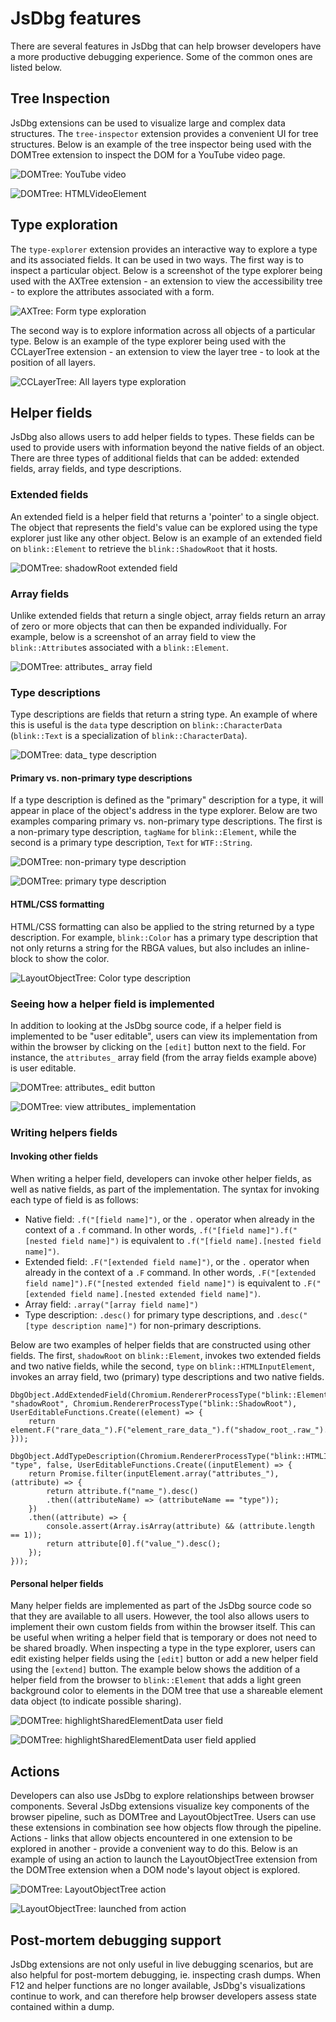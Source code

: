 # JsDbg features

There are several features in JsDbg that can help browser developers have a more productive debugging experience. Some of the common ones are listed below.

## Tree Inspection

JsDbg extensions can be used to visualize large and complex data structures. The `tree-inspector` extension provides a convenient UI for tree structures. Below is an example of the tree inspector being used with the DOMTree extension to inspect the DOM for a YouTube video page.

![DOMTree: YouTube video](../media/treeinspector_1.png "DOMTree: YouTube video")

![DOMTree: HTMLVideoElement](../media/treeinspector_2.png "DOMTree: HTMLVideoElement")

## Type exploration

The `type-explorer` extension provides an interactive way to explore a type and its associated fields. It can be used in two ways. The first way is to inspect a particular object. Below is a screenshot of the type explorer being used with the AXTree extension - an extension to view the accessibility tree - to explore the attributes associated with a form.

![AXTree: Form type exploration](../media/typeexplorer_1.png "AXTree: Form type exploration")

The second way is to explore information across all objects of a particular type. Below is an example of the type explorer being used with the CCLayerTree extension - an extension to view the layer tree - to look at the position of all layers.

![CCLayerTree: All layers type exploration](../media/typeexplorer_2.png "CCLayerTree: All layers type exploration")

## Helper fields

JsDbg also allows users to add helper fields to types. These fields can be used to provide users with information beyond the native fields of an object. There are three types of additional fields that can be added: extended fields, array fields, and type descriptions.

### Extended fields

An extended field is a helper field that returns a 'pointer' to a single object. The object that represents the field's value can be explored using the type explorer just like any other object. Below is an example of an extended field on `blink::Element` to retrieve the `blink::ShadowRoot` that it hosts.

![DOMTree: shadowRoot extended field](../media/extendedfield_1.PNG "DOMTree: shadowRoot extended field")

### Array fields

Unlike extended fields that return a single object, array fields return an array of zero or more objects that can then be expanded individually. For example, below is a screenshot of an array field to view the `blink::Attribute`s associated with a `blink::Element`.

![DOMTree: attributes_ array field](../media/arrayfield_1.PNG "DOMTree: attributes_ array field")

### Type descriptions

Type descriptions are fields that return a string type. An example of where this is useful is the `data` type description on `blink::CharacterData` (`blink::Text` is a specialization of `blink::CharacterData`).

![DOMTree: data_ type description](../media/typedescription_1.PNG "DOMTree: data_ type description")

#### Primary vs. non-primary type descriptions

If a type description is defined as the "primary" description for a type, it will appear in place of the object's address in the type explorer. Below are two examples comparing primary vs. non-primary type descriptions. The first is a non-primary type description, `tagName` for `blink::Element`, while the second is a primary type description, `Text` for `WTF::String`.

![DOMTree: non-primary type description](../media/typedescription_2.png "DOMTree: non-primary type description")

![DOMTree: primary type description](../media/typedescription_3.png "DOMTree: primary type description")

#### HTML/CSS formatting

HTML/CSS formatting can also be applied to the string returned by a type description. For example, `blink::Color` has a primary type description that not only returns a string for the RBGA values, but also includes an inline-block to show the color.

![LayoutObjectTree: Color type description](../media/typedescription_4.png "LayoutObjectTree: Color type description")

### Seeing how a helper field is implemented

In addition to looking at the JsDbg source code, if a helper field is implemented to be "user editable", users can view its implementation from within the browser by clicking on the `[edit]` button next to the field. For instance, the `attributes_` array field (from the array fields example above) is user editable.

![DOMTree: attributes_ edit button](../media/viewhelperfield_1.PNG "DOMTree: attributes_ edit button")

![DOMTree: view attributes_ implementation](../media/viewhelperfield_2.PNG "DOMTree: view attributes_ implementation")

### Writing helpers fields

#### Invoking other fields

When writing a helper field, developers can invoke other helper fields, as well as native fields, as part of the implementation. The syntax for invoking each type of field is as follows:

  - Native field: `.f("[field name]")`, or the `.` operator when already in the context of a `.f` command. In other words, `.f("[field name]").f("[nested field name]")` is equivalent to `.f("[field name].[nested field name]")`.
  - Extended field: `.F("[extended field name]")`, or the `.` operator when already in the context of a `.F` command. In other words, `.F("[extended field name]").F("[nested extended field name]")` is equivalent to `.F("[extended field name].[nested extended field name]")`.
  - Array field: `.array("[array field name]")`
  - Type description: `.desc()` for primary type descriptions, and `.desc("[type description name]")` for non-primary descriptions.

Below are two examples of helper fields that are constructed using other fields. The first, `shadowRoot` on `blink::Element`, invokes two extended fields and two native fields, while the second, `type` on `blink::HTMLInputElement`, invokes an array field, two (primary) type descriptions and two native fields.

    DbgObject.AddExtendedField(Chromium.RendererProcessType("blink::Element"), "shadowRoot", Chromium.RendererProcessType("blink::ShadowRoot"), UserEditableFunctions.Create((element) => {
        return element.F("rare_data_").F("element_rare_data_").f("shadow_root_.raw_").vcast();
    }));

    DbgObject.AddTypeDescription(Chromium.RendererProcessType("blink::HTMLInputElement"), "type", false, UserEditableFunctions.Create((inputElement) => {
        return Promise.filter(inputElement.array("attributes_"), (attribute) => {
            return attribute.f("name_").desc()
            .then((attributeName) => (attributeName == "type"));
        })
        .then((attribute) => {
            console.assert(Array.isArray(attribute) && (attribute.length == 1));
            return attribute[0].f("value_").desc();
        });
    }));

#### Personal helper fields

Many helper fields are implemented as part of the JsDbg source code so that they are available to all users. However, the tool also allows users to implement their own custom fields from within the browser itself. This can be useful when writing a helper field that is temporary or does not need to be shared broadly. When inspecting a type in the type explorer, users can edit existing helper fields using the `[edit]` button or add a new helper field using the `[extend]` button. The example below shows the addition of a helper field from the browser to `blink::Element` that adds a light green background color to elements in the DOM tree that use a shareable element data object (to indicate possible sharing).

![DOMTree: highlightSharedElementData user field](../media/writehelperfield_1.PNG "DOMTree: highlightSharedElementData user field")

![DOMTree: highlightSharedElementData user field applied](../media/writehelperfield_2.PNG "DOMTree: highlightSharedElementData user field applied")

## Actions

Developers can also use JsDbg to explore relationships between browser components. Several JsDbg extensions visualize key components of the browser pipeline, such as DOMTree and LayoutObjectTree. Users can use these extensions in combination see how objects flow through the pipeline. Actions - links that allow objects encountered in one extension to be explored in another - provide a convenient way to do this. Below is an example of using an action to launch the LayoutObjectTree extension from the DOMTree extension when a DOM node's layout object is explored.

![DOMTree: LayoutObjectTree action](../media/action_1.png "DOMTree: LayoutObjectTree action")

![LayoutObjectTree: launched from action](../media/action_2.png "LayoutObjectTree: launched from action")

## Post-mortem debugging support

JsDbg extensions are not only useful in live debugging scenarios, but are also helpful for post-mortem debugging, ie. inspecting crash dumps. When F12 and helper functions are no longer available, JsDbg's visualizations continue to work, and can therefore help browser developers assess state contained within a dump.
